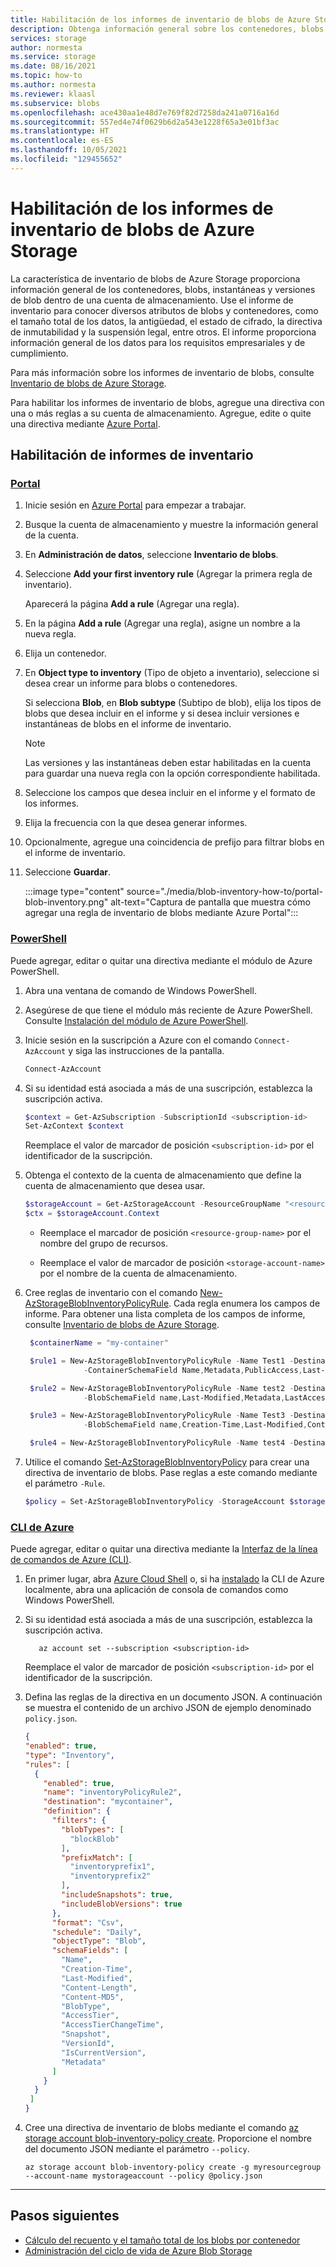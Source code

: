 ```yaml
---
title: Habilitación de los informes de inventario de blobs de Azure Storage
description: Obtenga información general sobre los contenedores, blobs, instantáneas y versiones de blobs dentro de una cuenta de almacenamiento.
services: storage
author: normesta
ms.service: storage
ms.date: 08/16/2021
ms.topic: how-to
ms.author: normesta
ms.reviewer: klaasl
ms.subservice: blobs
ms.openlocfilehash: ace430aa1e48d7e769f82d7258da241a0716a16d
ms.sourcegitcommit: 557ed4e74f0629b6d2a543e1228f65a3e01bf3ac
ms.translationtype: HT
ms.contentlocale: es-ES
ms.lasthandoff: 10/05/2021
ms.locfileid: "129455652"
---
```

# <a name="enable-azure-storage-blob-inventory-reports"></a>Habilitación de los informes de inventario de blobs de Azure Storage

La característica de inventario de blobs de Azure Storage proporciona información general de los contenedores, blobs, instantáneas y versiones de blob dentro de una cuenta de almacenamiento. Use el informe de inventario para conocer diversos atributos de blobs y contenedores, como el tamaño total de los datos, la antigüedad, el estado de cifrado, la directiva de inmutabilidad y la suspensión legal, entre otros. El informe proporciona información general de los datos para los requisitos empresariales y de cumplimiento.

Para más información sobre los informes de inventario de blobs, consulte [Inventario de blobs de Azure Storage](blob-inventory.md).

Para habilitar los informes de inventario de blobs, agregue una directiva con una o más reglas a su cuenta de almacenamiento. Agregue, edite o quite una directiva mediante [Azure Portal](https://portal.azure.com/).

## <a name="enable-inventory-reports"></a>Habilitación de informes de inventario

### <a name="portal"></a>[Portal](#tab/azure-portal)

1. Inicie sesión en [Azure Portal](https://portal.azure.com/) para empezar a trabajar.

2. Busque la cuenta de almacenamiento y muestre la información general de la cuenta.

3. En **Administración de datos**, seleccione **Inventario de blobs**.

4. Seleccione **Add your first inventory rule** (Agregar la primera regla de inventario).

   Aparecerá la página **Add a rule** (Agregar una regla).

5. En la página **Add a rule** (Agregar una regla), asigne un nombre a la nueva regla.

6. Elija un contenedor.

7. En **Object type to inventory** (Tipo de objeto a inventario), seleccione si desea crear un informe para blobs o contenedores.

   Si selecciona **Blob**, en **Blob subtype** (Subtipo de blob), elija los tipos de blobs que desea incluir en el informe y si desea incluir versiones e instantáneas de blobs en el informe de inventario.

   > [!NOTE]
   > Las versiones y las instantáneas deben estar habilitadas en la cuenta para guardar una nueva regla con la opción correspondiente habilitada.

8. Seleccione los campos que desea incluir en el informe y el formato de los informes.

9. Elija la frecuencia con la que desea generar informes.

9. Opcionalmente, agregue una coincidencia de prefijo para filtrar blobs en el informe de inventario.

10. Seleccione **Guardar**.

    :::image type="content" source="./media/blob-inventory-how-to/portal-blob-inventory.png" alt-text="Captura de pantalla que muestra cómo agregar una regla de inventario de blobs mediante Azure Portal":::

### <a name="powershell"></a>[PowerShell](#tab/azure-powershell)

<a id="powershell"></a>

Puede agregar, editar o quitar una directiva mediante el módulo de Azure PowerShell.

1. Abra una ventana de comando de Windows PowerShell.

2. Asegúrese de que tiene el módulo más reciente de Azure PowerShell. Consulte [Instalación del módulo de Azure PowerShell](/powershell/azure/install-Az-ps).

3. Inicie sesión en la suscripción a Azure con el comando `Connect-AzAccount` y siga las instrucciones de la pantalla.

   ```powershell
   Connect-AzAccount
   ```

4. Si su identidad está asociada a más de una suscripción, establezca la suscripción activa.

   ```powershell
   $context = Get-AzSubscription -SubscriptionId <subscription-id>
   Set-AzContext $context
   ```

   Reemplace el valor de marcador de posición `<subscription-id>` por el identificador de la suscripción.

5. Obtenga el contexto de la cuenta de almacenamiento que define la cuenta de almacenamiento que desea usar.

   ```powershell
   $storageAccount = Get-AzStorageAccount -ResourceGroupName "<resource-group-name>" -AccountName "<storage-account-name>"
   $ctx = $storageAccount.Context
   ```

   - Reemplace el marcador de posición `<resource-group-name>` por el nombre del grupo de recursos.

   - Reemplace el valor de marcador de posición `<storage-account-name>` por el nombre de la cuenta de almacenamiento.

6. Cree reglas de inventario con el comando [New-AzStorageBlobInventoryPolicyRule](/powershell/module/az.storage/new-azstorageblobinventorypolicyrule). Cada regla enumera los campos de informe. Para obtener una lista completa de los campos de informe, consulte [Inventario de blobs de Azure Storage](blob-inventory.md).

   ```powershell
    $containerName = "my-container"

    $rule1 = New-AzStorageBlobInventoryPolicyRule -Name Test1 -Destination $containerName -Disabled -Format Csv -Schedule Daily -PrefixMatch con1,con2 `
                -ContainerSchemaField Name,Metadata,PublicAccess,Last-modified,LeaseStatus,LeaseState,LeaseDuration,HasImmutabilityPolicy,HasLegalHold

    $rule2 = New-AzStorageBlobInventoryPolicyRule -Name test2 -Destination $containerName -Format Parquet -Schedule Weekly  -BlobType blockBlob,appendBlob -PrefixMatch aaa,bbb `
                -BlobSchemaField name,Last-Modified,Metadata,LastAccessTime

    $rule3 = New-AzStorageBlobInventoryPolicyRule -Name Test3 -Destination $containerName -Format Parquet -Schedule Weekly -IncludeBlobVersion -IncludeSnapshot -BlobType blockBlob,appendBlob -PrefixMatch aaa,bbb `
                -BlobSchemaField name,Creation-Time,Last-Modified,Content-Length,Content-MD5,BlobType,AccessTier,AccessTierChangeTime,Expiry-Time,hdi_isfolder,Owner,Group,Permissions,Acl,Metadata,LastAccessTime

    $rule4 = New-AzStorageBlobInventoryPolicyRule -Name test4 -Destination $containerName -Format Csv -Schedule Weekly -BlobType blockBlob -BlobSchemaField Name,BlobType,Content-Length,Creation-Time

   ```

7. Utilice el comando [Set-AzStorageBlobInventoryPolicy](/powershell/module/az.storage/set-azstorageblobinventorypolicy) para crear una directiva de inventario de blobs. Pase reglas a este comando mediante el parámetro `-Rule`.

   ```powershell
   $policy = Set-AzStorageBlobInventoryPolicy -StorageAccount $storageAccount -Rule $rule1,$rule2,$rule3,$rule4  
   ```

### <a name="azure-cli"></a>[CLI de Azure](#tab/azure-cli)

<a id="cli"></a>

Puede agregar, editar o quitar una directiva mediante la [Interfaz de la línea de comandos de Azure (CLI)](/cli/azure/).

1. En primer lugar, abra [Azure Cloud Shell](../../cloud-shell/overview.md) o, si ha [instalado](/cli/azure/install-azure-cli) la CLI de Azure localmente, abra una aplicación de consola de comandos como Windows PowerShell.

2. Si su identidad está asociada a más de una suscripción, establezca la suscripción activa.

   ```azurecli
      az account set --subscription <subscription-id>
   ```

   Reemplace el valor de marcador de posición `<subscription-id>` por el identificador de la suscripción.

3. Defina las reglas de la directiva en un documento JSON. A continuación se muestra el contenido de un archivo JSON de ejemplo denominado `policy.json`.

    ```json
    {
    "enabled": true,
    "type": "Inventory",
    "rules": [
      {
        "enabled": true,
        "name": "inventoryPolicyRule2",
        "destination": "mycontainer",
        "definition": {
          "filters": {
            "blobTypes": [
              "blockBlob"
            ],
            "prefixMatch": [
              "inventoryprefix1",
              "inventoryprefix2"
            ],
            "includeSnapshots": true,
            "includeBlobVersions": true
          },
          "format": "Csv",
          "schedule": "Daily",
          "objectType": "Blob",
          "schemaFields": [
            "Name",
            "Creation-Time",
            "Last-Modified",
            "Content-Length",
            "Content-MD5",
            "BlobType",
            "AccessTier",
            "AccessTierChangeTime",
            "Snapshot",
            "VersionId",
            "IsCurrentVersion",
            "Metadata"
          ]
        }
      }
     ]
   }

   ```

4. Cree una directiva de inventario de blobs mediante el comando [az storage account blob-inventory-policy create](/cli/azure/storage/account/blob-inventory-policy#az_storage_account_blob_inventory_policy_create). Proporcione el nombre del documento JSON mediante el parámetro `--policy`.

   ```azurecli
   az storage account blob-inventory-policy create -g myresourcegroup --account-name mystorageaccount --policy @policy.json
   ```

---

## <a name="next-steps"></a>Pasos siguientes

- [Cálculo del recuento y el tamaño total de los blobs por contenedor](calculate-blob-count-size.md)
- [Administración del ciclo de vida de Azure Blob Storage](./lifecycle-management-overview.md)
